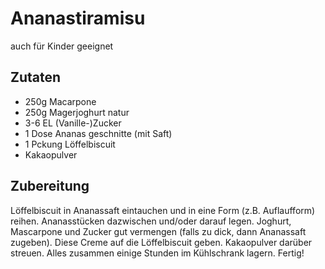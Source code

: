 # Ananastiramisu

auch für Kinder geeignet

## Zutaten

* 250g Macarpone
* 250g Magerjoghurt natur
* 3-6 EL (Vanille-)Zucker
* 1 Dose Ananas geschnitte (mit Saft)
* 1 Pckung Löffelbiscuit
* Kakaopulver

## Zubereitung

Löffelbiscuit in Ananassaft eintauchen und in eine Form (z.B. Auflaufform) reihen.
Ananasstücken dazwischen und/oder darauf legen.
Joghurt, Mascarpone und Zucker gut vermengen (falls zu dick, dann Ananassaft zugeben). Diese Creme auf die Löffelbiscuit geben.
Kakaopulver darüber streuen.
Alles zusammen einige Stunden im Kühlschrank lagern. Fertig!
